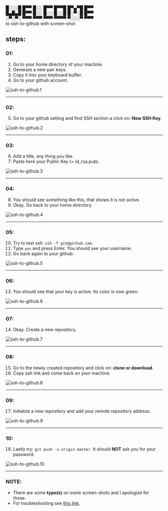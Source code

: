   
█░░░█ █▀▀ █░░ █▀▀ █▀▀█ █▀▄▀█ █▀▀    
█▄█▄█ █▀▀ █░░ █░░ █░░█ █░▀░█ █▀▀    
░▀░▀░ ▀▀▀ ▀▀▀ ▀▀▀ ▀▀▀▀ ▀░░░▀ ▀▀▀   
to ssh-to-github with screen-shot  

## steps:  

### 01:   
 1. Go to your home directory of your machine.  
 2. Generate a new pair keys.  
 3. Copy it into your keyboard buffer.  
 4. Go to your github account.  

![ssh-to-github.1](https://github.com/k-five/ssh-to-github/blob/master/shot/ssh-to-github.1.png)   

---  

### 02:    
 5. Go to your github setting and find SSH section a click on: **New SSH Key**.   
 
![ssh-to-github.2](https://github.com/k-five/ssh-to-github/blob/master/shot/ssh-to-github.2.png)  

---  

### 03:    
 6. Add a title, any thing you like.  
 7. Paste here your Public Key (= id_rsa.pub).  
 
![ssh-to-github.3](https://github.com/k-five/ssh-to-github/blob/master/shot/ssh-to-github.3.png)

---

### 04:  
 8. You should see something like this, that shows it is not active.  
 9. Okay. Go back to your home directory.  
 
![ssh-to-github.4](https://github.com/k-five/ssh-to-github/blob/master/shot/ssh-to-github.4.png)

---  

### 05:    
 10. Try to test ssh: `ssh -T git@github.com`.   
 11. Type `yes` and press Enter. You should see your username.   
 12. Go back again to your github.   
 
![ssh-to-github.5](https://github.com/k-five/ssh-to-github/blob/master/shot/ssh-to-github.5.png)  

---  

### 06:    
 13. You should see that your key is active. Its color is now green.  
 
![ssh-to-github.6](https://github.com/k-five/ssh-to-github/blob/master/shot/ssh-to-github.6.png)  

---

### 07:    
 14. Okay. Create a new repository.    
 
![ssh-to-github.7](https://github.com/k-five/ssh-to-github/blob/master/shot/ssh-to-github.7.png)

---  

### 08:    
 15. Go to the newly created repository and click on: **clone or download**.    
 16. Copy ssh link and come back on your machine.  

![ssh-to-github.8](https://github.com/k-five/ssh-to-github/blob/master/shot/ssh-to-github.8.png)

---  

### 09:    
 17. Initialize a new repository and add your remote repository address.    

![ssh-to-github.9](https://github.com/k-five/ssh-to-github/blob/master/shot/ssh-to-github.9.png)  

---  

### 10:  
 18. Lastly try: `git push -u origin master`. It should **NOT** ask you for your password.  

![ssh-to-github.10](https://github.com/k-five/ssh-to-github/blob/master/shot/ssh-to-github.10.png)  


---

### NOTE:  
 - There are some **typo(s)** on some screen-shots and I apologize for those.  
 - For troubleshooting see [this link](https://help.github.com/articles/connecting-to-github-with-ssh/).  